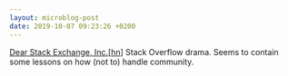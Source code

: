 ```yaml
---
layout: microblog-post
date: 2019-10-07 09:23:26 +0200
---
```


[Dear Stack Exchange, Inc.](https://dearstackexchange.com/)\[[hn](https://news.ycombinator.com/item?id=21176712)\] Stack Overflow drama. Seems to contain some lessons on how (not to) handle community.

